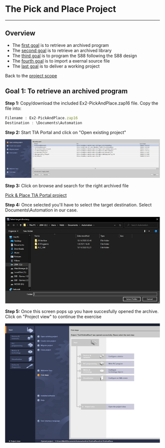 # The Pick and Place Project
_____________________________________
## Overview
-   The [first goal](Ex02/Subchapter04_1.md) is to retrieve an archived program
-   The [second goal](Ex02/Subchapter04_2.md) is to retrieve an archived library
-   The [third goal](Ex02/Subchapter04_3.md) is to program the S88 following the S88 design
-   The [fourth goal](Ex02/Subchapter04_4.md) is to import a exernal source file
-   The [last goal](Ex02/Subchapter04_5.md) is to deliver a working project

Back to the [project scope](Ex02/Subchapter04.md)

## Goal 1: To retrieve an archived program

**Step 1:** Copy/download the included Ex2-PickAndPlace.zap16 file.
Copy the file into:
```javascript
Filename : Ex2-PickAndPlace.zap16
Destination : \Documents\Automation
```

**Step 2:** Start TIA Portal and click on "Open existing project" <p>
![Project open](../Ex02/Images/TiaPortalProjectOpen.jpg)

**Step 3:** Click on browse and search for the right archived file

[Pick & Place TIA Portal project](./Ex02/Documents/Ex2-PickAndPlace.zap16)

**Step 4:** Once selected you'll have to select the target destination. Select Documents\Automation in our case. <p>
![FileBrowser](../Ex02/Images/FileBrowser.jpg)

**Step 5:** Once this screen pops up you have succesfully opened the archive. Click on "Project view" to continue the exercise <p>
![Project succesfully opened](../Ex02/Images/TiaPortalProjectView.jpg)
